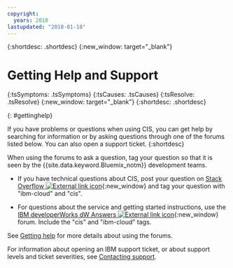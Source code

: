 ```yaml
---
copyright:
  years: 2018
lastupdated: "2018-01-18"
---
```


{:shortdesc: .shortdesc}
{:new_window: target="_blank"}

# Getting Help and Support
<!-- Common attributes used in the template are defined as follows: -->
{:tsSymptoms: .tsSymptoms}
{:tsCauses: .tsCauses}
{:tsResolve: .tsResolve}
{:new_window: target="_blank"}
{:shortdesc: .shortdesc}

<!-- # {{site.data.keyword.blockstorageshort}} troubleshooting
{: #ts} -->
<!-- Provide an appropriate ID above -->

<!-- IN PROGRESS - AUDIENCE BLUE, STAGING ONLY -->


<!-- This is the template for troubleshooting topics.  -->


{: #gettinghelp}



If you have problems or questions when using CIS, you can get help by searching for information or by asking questions through one of the forums listed below. You can also open a support ticket.
{:shortdesc}

When using the forums to ask a question, tag your question so that it is seen by the {{site.data.keyword.Bluemix_notm}} development teams.

* If you have technical questions about CIS, post your question on [Stack Overflow ![External link icon](../../icons/launch-glyph.svg "External link icon")](https://stackoverflow.com/search?q=cis+ibm-cloud){:new_window} and tag your question with "ibm-cloud" and "cis".
<!--Insert the appropriate dW Answers tag for your service for <service_keyword> in URL below:  -->
* For questions about the service and getting started instructions, use the [IBM developerWorks dW Answers ![External link icon](../../icons/launch-glyph.svg "External link icon")](https://developer.ibm.com/answers/topics/cis.html?smartspace=ibm-cloud){:new_window} forum. Include the  "cis" and "ibm-cloud" tags.

See [Getting help](../support/index.html#getting-help) for more details about using the forums.

For information about opening an IBM support ticket, or about support levels and ticket severities, see [Contacting support](../support/index.html#contacting-support).

